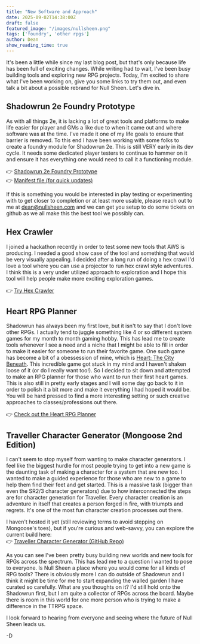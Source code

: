 ```yaml
---
title: "New Software and Approach"
date: 2025-09-02T14:38:00Z
draft: false
featured_image: "/images/nullsheen.png"
tags: ['foundry', 'other rpgs']
author: Dean
show_reading_time: true
---
```

It's been a little while since my last blog post, but that's only because life has been full of exciting changes. While writing had to wait, I've been busy building tools and exploring new RPG projects. Today, I'm excited to share what I've been working on, give you some links to try them out, and even talk a bit about a possible rebrand for Null Sheen. Let's dive in.

## Shadowrun 2e Foundry Prototype
As with all things 2e, it is lacking a lot of great tools and platforms to make life easier for player and GMs a like due to when it came out and where software was at the time. I've made it one of my life goals to ensure that barrier is removed. To this end I have been working with some folks to create a foundry module for Shadowrun 2e. This is still VERY early in its dev cycle. It needs some dedicated player testers to continue to hammer on it and ensure it has everything one would need to call it a functioning module. 

👉 [Shadowrun 2e Foundry Prototype](https://github.com/criticalfault/foundry-sr2)  
👉 [Manifest file (for quick updates)](https://raw.githubusercontent.com/criticalfault/foundry-sr2/main/system.json)  

If this is something you would be interested in play testing or experimenting with to get closer to completion or at least more usable, please reach out to me at dean@nullsheen.com and we can get you setup to do some tickets on github as we all make this the best tool we possibly can.

## Hex Crawler
I joined a hackathon recently in order to test some new tools that AWS is producing. I needed a good show case of the tool and something that would be very visually appealing. I decided after a long run of doing a hex crawl I'd love a tool where you can use a projector to run hex crawl style adventures. I think this is a very under utilized approach to exploration and I hope this tool will help people make more exciting exploration games. 

👉 [Try Hex Crawler](https://hex-crawl.nullsheen.com/)  

## Heart RPG Planner
Shadowrun has always been my first love, but it isn't to say that I don't love other RPGs. I actually tend to juggle something like 4 or so different system games for my month to month gaming hobby. This has lead me to create tools whenever I see a need and a niche that I might be able to fill in order to make it easier for someone to run their favorite game. One such game has become a bit of a obessession of mine, which is [Heart: The City Beneath](https://www.drivethrurpg.com/en/product/308784/heart-the-city-beneath?affiliate_id=135005). This incredible game got stuck in my mind and I haven't shaken loose of it (or do I really want too!). So I decided to sit down and attempted to make an RPG planner for those who want to run their first heart games. This is also still in pretty early stages and I will some day go back to it in order to polish it a bit more and make it everything I had hoped it would be. You will be hard pressed to find a more interesting setting or such creative approaches to classes/professions out there. 

👉 [Check out the Heart RPG Planner](https://heart-rpg-planner.nullsheen.com/)  

## Traveller Character Generator (Mongoose 2nd Edition)
I can't seem to stop myself from wanting to make character generators. I feel like the biggest hurdle for most people trying to get into a new game is the daunting task of making a character for a system that are new too. I wanted to make a guided experience for those who are new to a game to help them find their feet and get started. This is a massive task (bigger than even the SR2/3 character generators) due to how interconnected the steps are for character generation for Traveller. Every character creation is an adventure in itself that creates a person forged in fire, with triumpts and regrets. It's one of the most fun character creation processes out there. 

I haven't hosted it yet (still reviewing terms to avoid stepping on Mongoose's toes), but if you're curious and web-savvy, you can explore the current build here:  
👉 [Traveller Character Generator (GitHub Repo)](https://github.com/criticalfault/TravellerCharacterGenerator)  

As you can see I've been pretty busy building new worlds and new tools for RPGs across the spectrum. This has lead me to a question I wanted to pose to everyone. Is Null Sheen  a place where you would come for all kinds of RPG tools? There is obviously more I can do outside of Shadowrun and I think it might be time for me to start expanding the walled garden I have curated so carefully. What are you thoughts on it? I'd still hold onto the Shadowrun first, but I am quite a collector of RPGs across the board. Maybe there is room in this world for one more person who is trying to make a difference in the TTRPG space.

I look forward to hearing from everyone and seeing where the future of Null Sheen leads us.

-D